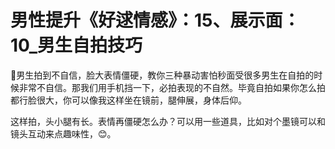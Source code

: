 # 男性提升《好逑情感》：15、展示面：10_男生自拍技巧

🎼男生拍到不自信，脸大表情僵硬，教你三种暴动害怕秒面受很多男生在自拍的时候非常不自信。那我们用手机挡一下，必拍表现的不自然。毕竟自拍如果你怎么拍都行脸很大，你可以像我这样坐在镜前，腿伸展，身体后仰。

这样拍，头小腿有长。表情再僵硬怎么办？可以用一些道具，比如对个墨镜可以和镜头互动来点趣味性，😊。